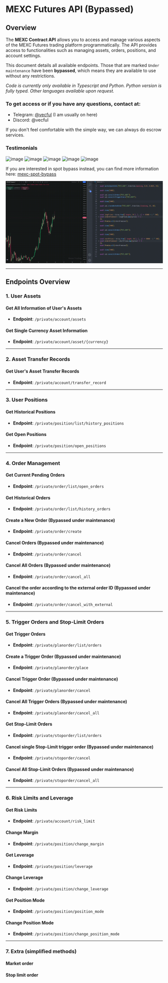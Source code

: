 # MEXC Futures API (Bypassed)

## Overview
The **MEXC Contract API** allows you to access and manage various aspects of the MEXC Futures trading platform programmatically. The API provides access to functionalities such as managing assets, orders, positions, and account settings.

This document details all available endpoints. Those that are marked `Under maintenance` have been **bypassed**, which means they are available to use without any restrictions.

*Code is currently only available in Typescript and Python. Python version is fully typed. Other languages available upon request.*


### To get access or if you have any questions, contact at:

* Telegram: [@vecful](https://t.me/vecful) (I am usually on here)
* Discord: @vecful

If you don't feel comfortable with the simple way, we can always do escrow services.

### Testimonials

<img width="137" alt="image" src="https://github.com/user-attachments/assets/6cb2150c-a0c9-4422-868a-4b71ac06596a" />
<img width="53" alt="image" src="https://github.com/user-attachments/assets/d9f56180-bd4b-414f-9fcc-d1190f7cad89" />
<img width="53" alt="image" src="https://github.com/user-attachments/assets/bcd74fa6-56e8-448a-8eb2-7bea525d6414" />
<img width="53" alt="image" src="https://github.com/user-attachments/assets/f4e026b2-21f9-4ded-94fa-d618ba88605a" />
<img width="53" alt="image" src="https://github.com/user-attachments/assets/5fc57065-8db6-4008-86f5-968a5054572b" />


If you are interested in spot bypass instead, you can find more information here: [mexc-spot-bypass](https://github.com/vecful/mexc-spot-bypass)


![assets/demo.gif](assets/demo.gif)

---

## Endpoints Overview

### 1. **User Assets**

#### Get All Information of User's Assets
- **Endpoint**: `/private/account/assets`
  
#### Get Single Currency Asset Information
- **Endpoint**: `/private/account/asset/{currency}`

---

### 2. **Asset Transfer Records**

#### Get User's Asset Transfer Records
- **Endpoint**: `/private/account/transfer_record`

---

### 3. **User Positions**

#### Get Historical Positions
- **Endpoint**: `/private/position/list/history_positions`

#### Get Open Positions
- **Endpoint**: `/private/position/open_positions`

---

### 4. **Order Management**

#### Get Current Pending Orders
- **Endpoint**: `/private/order/list/open_orders`

#### Get Historical Orders
- **Endpoint**: `/private/order/list/history_orders`

#### Create a New Order (Bypassed under maintenance)
- **Endpoint**: `/private/order/create`

#### Cancel Orders (Bypassed under maintenance)
- **Endpoint**: `/private/order/cancel`

#### Cancel All Orders (Bypassed under maintenance)
- **Endpoint**: `/private/order/cancel_all`

#### Cancel the order according to the external order ID (Bypassed under maintenance)
- **Endpoint**: `/private/order/cancel_with_external`

---

### 5. **Trigger Orders and Stop-Limit Orders**

#### Get Trigger Orders
- **Endpoint**: `/private/planorder/list/orders`

#### Create a Trigger Order (Bypassed under maintenance)
- **Endpoint**: `/private/planorder/place`

#### Cancel Trigger Order (Bypassed under maintenance)
- **Endpoint**: `/private/planorder/cancel`
  
#### Cancel All Trigger Orders (Bypassed under maintenance)
- **Endpoint**: `/private/planorder/cancel_all`

#### Get Stop-Limit Orders
- **Endpoint**: `/private/stoporder/list/orders`

#### Cancel single Stop-Limit trigger order (Bypassed under maintenance)
- **Endpoint**: `/private/stoporder/cancel`

#### Cancel All Stop-Limit Orders (Bypassed under maintenance)
- **Endpoint**: `/private/stoporder/cancel_all`

---

### 6. **Risk Limits and Leverage**

#### Get Risk Limits
- **Endpoint**: `/private/account/risk_limit`

#### Change Margin
- **Endpoint**: `/private/position/change_margin`

#### Get Leverage
- **Endpoint**: `/private/position/leverage`

#### Change Leverage
- **Endpoint**: `/private/position/change_leverage`

#### Get Position Mode
- **Endpoint**: `/private/position/position_mode`

#### Change Position Mode
- **Endpoint**: `/private/position/change_position_mode`

---


### 7. Extra (simplified methods)

#### Market order

#### Stop limit order
